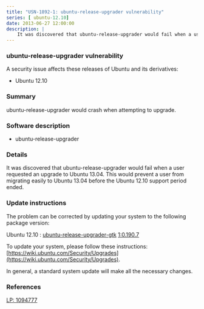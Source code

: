 ```yaml
---
title: "USN-1892-1: ubuntu-release-upgrader vulnerability"
series: [ ubuntu-12.10]
date: 2013-06-27 12:00:00
description: |
    It was discovered that ubuntu-release-upgrader would fail when a user requested an upgrade to Ubuntu 13.04. This would prevent a user from migrating easily to Ubuntu 13.04 before the Ubuntu 12.10 support period ended. 
--- 
```

 
### ubuntu-release-upgrader vulnerability

A security issue affects these releases of Ubuntu and its derivatives:

* Ubuntu 12.10

### Summary

ubuntu-release-upgrader would crash when attempting to upgrade. 

### Software description

* ubuntu-release-upgrader 

### Details

It was discovered that ubuntu-release-upgrader would fail when a user requested an upgrade to Ubuntu 13.04. This would prevent a user from migrating easily to Ubuntu 13.04 before the Ubuntu 12.10 support period ended. 

### Update instructions

The problem can be corrected by updating your system to the following package version:

Ubuntu 12.10
 : [ubuntu-release-upgrader-gtk](https://launchpad.net/ubuntu/+source/ubuntu-release-upgrader) <span> [1:0.190.7](https://launchpad.net/ubuntu/+source/ubuntu-release-upgrader/1:0.190.7) </span> 

To update your system, please follow these instructions: [https://wiki.ubuntu.com/Security/Upgrades](https://wiki.ubuntu.com/Security/Upgrades).

In general, a standard system update will make all the necessary changes. 

### References

 [LP: 1094777](https://launchpad.net/bugs/1094777)
 
